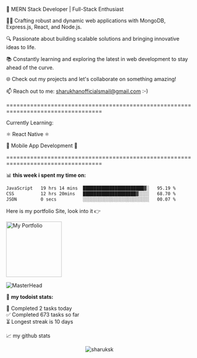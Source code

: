 🌟 MERN Stack Developer | Full-Stack Enthusiast

👨‍💻 Crafting robust and dynamic web applications with MongoDB, Express.js, React, and Node.js.

🔍 Passionate about building scalable solutions and bringing innovative ideas to life.

📚 Constantly learning and exploring the latest in web development to stay ahead of the curve.

🌐 Check out my projects and let's collaborate on something amazing!

📫 Reach out to me: [sharukhanofficialsmail@gmail.com](mailto:sharukhanofficialsmail@gmail.com) :-)

==================================================================================

Currently Learning: 

⚛ React Native ⚛

📲 Mobile App Development  📲

==================================================================================

📊 **this week i spent my time on:**
<!--START_SECTION:waka-->

```txt
JavaScript   19 hrs 14 mins  ███████████████████████▓░   95.19 %
CSS          12 hrs 20mins   ████████████████████▓░░░░   68.70 %
JSON         0 secs          ░░░░░░░░░░░░░░░░░░░░░░░░░   00.07 %
```

<!--END_SECTION:waka-->

Here is my portfolio Site, look into it 👉

<a href="https://sharukhan-portfolio-mern.netlify.app/" target="_blank"><img src="https://static.vecteezy.com/system/resources/thumbnails/012/871/548/small_2x/click-here-button-in-yellow-colors-with-pointer-clicking-click-here-web-button-illustration-png.png" alt="My Portfolio" width="150" ></a>

![MasterHead](https://cdn.dribbble.com/users/698857/screenshots/2956148/final-animation.gif)

🚧 **my todoist stats:**
<!-- TODO-IST:START -->       
🌸  Completed 2 tasks today           
✅  Completed 673 tasks so far           
⏳  Longest streak is 10 days
<!-- TODO-IST:END -->


📈 my github stats

<p align="center"> <img src="https://github-readme-stats.vercel.app/api?username=sharuksk&show_icons=true&theme=gotham" alt="sharuksk" />



